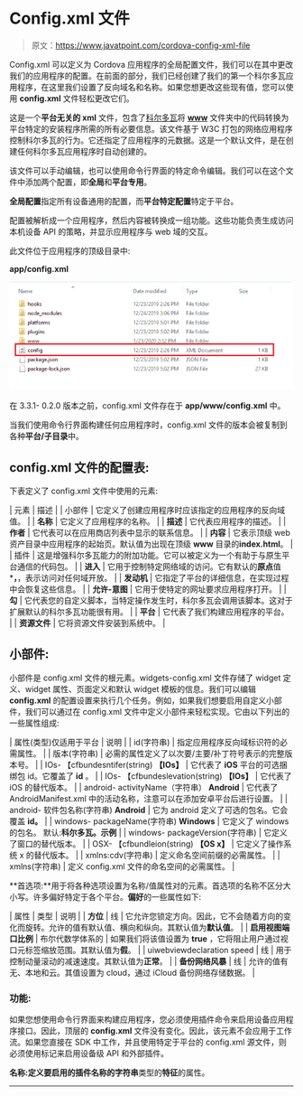 # Config.xml 文件

> 原文：<https://www.javatpoint.com/cordova-config-xml-file>

Config.xml 可以定义为 Cordova 应用程序的全局配置文件，我们可以在其中更改我们的应用程序的配置。在前面的部分，我们已经创建了我们的第一个科尔多瓦应用程序，在这里我们设置了反向域名和名称。如果您想更改这些现有值，您可以使用 **config.xml** 文件轻松更改它们。

这是一个**平台无关的 xml** 文件，包含了[科尔多瓦](https://www.javatpoint.com/apache-cordova)将 **[www](https://www.javatpoint.com/www-full-form)** 文件夹中的代码转换为平台特定的安装程序所需的所有必要信息。该文件基于 W3C 打包的网络应用程序控制科尔多瓦的行为。它还指定了应用程序的元数据。这是一个默认文件，是在创建任何科尔多瓦应用程序时自动创建的。

该文件可以手动编辑，也可以使用命令行界面的特定命令编辑。我们可以在这个文件中添加两个配置，即**全局**和**平台专用**。

**全局配置**指定所有设备通用的配置，而**平台特定配置**特定于平台。

配置被解析成一个应用程序，然后内容被转换成一组功能。这些功能负责生成访问本机设备 API 的策略，并显示应用程序与 web 域的交互。

此文件位于应用程序的顶级目录中:

**app/config.xml**

![Config.xml file](img/0c00449651509c704db2beff0fc17e90.png)

在 3.3.1- 0.2.0 版本之前，config.xml 文件存在于 **app/www/config.xml** 中。

当我们使用命令行界面构建任何应用程序时，config.xml 文件的版本会被复制到各种**平台/子目录**中。

## config.xml 文件的配置表:

下表定义了 config.xml 文件中使用的元素:

| 元素 | 描述 |
| 小部件 | 它定义了创建应用程序时应该指定的应用程序的反向域值。 |
| **名称** | 它定义了应用程序的名称。 |
| **描述** | 它代表应用程序的描述。 |
| **作者** | 它代表可以在应用商店列表中显示的联系信息。 |
| **内容** | 它表示顶级 web 资产目录中应用程序的起始页。默认值为出现在顶级 **www** 目录的**index.html**。 |
| 插件 | 这是增强科尔多瓦能力的附加功能。它可以被定义为一个有助于与原生平台通信的代码包。 |
| **进入** | 它用于控制特定网络域的访问。它有默认的**原点**值 ***，**，表示访问对任何域开放。 |
| **发动机** | 它指定了平台的详细信息，在实现过程中会恢复这些信息。 |
| **允许-意图** | 它用于使特定的网址要求应用程序打开。 |
| **勾** | 它代表您的自定义脚本，当特定操作发生时，科尔多瓦会调用该脚本。这对于扩展默认的科尔多瓦功能很有用。 |
| **平台** | 它代表了我们构建应用程序的平台。 |
| **资源文件** | 它将资源文件安装到系统中。 |

## 小部件:

小部件是 config.xml 文件的根元素。widgets-config.xml 文件存储了 widget 定义、widget 属性、页面定义和默认 widget 模板的信息。我们可以编辑 **config.xml** 的配置设置来执行几个任务。例如，如果我们想要启用自定义小部件，我们可以通过在 config.xml 文件中定义小部件来轻松实现。它由以下列出的一些属性组成:

| 属性(类型)仅适用于平台 | 说明 |
| id(字符串) | 指定应用程序反向域标识符的必需属性。 |
| 版本(字符串) | 必需的属性定义了以次要/主要/补丁符号表示的完整版本号。 |
| IOs-
【cfbundesntifer(string)
**【IOs】** | 它代表了 **iOS** 平台的可选捆绑包 id。它覆盖了 **id** 。 |
| IOs-
【cfbundeslevation(string)
**【IOs】** | 它代表了 iOS 的替代版本。 |
| android-
activityName（字符串）
**Android** | 它代表了 AndroidManifest.xml 中的活动名称，注意可以在添加安卓平台后进行设置。 |
| android-
软件包名称(字符串)
**Android** | 它为 android 定义了可选的包名。它会覆盖 **id。** |
| windows-
packageName(字符串)
**Windows** | 它定义了 windows 的包名。
默认:**科尔多瓦。示例** |
| windows-
packageVersion(字符串) | 它定义了窗口的替代版本。 |
| OSX-
【cfbundleion(string)
**【OS x】** | 它定义了操作系统 x 的替代版本。 |
| xmlns:cdv(字符串) | 定义命名空间前缀的必需属性。 |
| xmlns(字符串) | 定义 config.xml 文件的命名空间的必需属性。 |

**首选项:**用于将各种选项设置为名称/值属性对的元素。首选项的名称不区分大小写。许多偏好特定于各个平台。**偏好**的一些属性如下:

| 属性 | 类型 | 说明 |
| **方位** | 线 | 它允许您锁定方向。因此，它不会随着方向的变化而旋转。允许的值有默认值、横向和纵向。其默认值为**默认值**。 |
| **启用视图端口比例** | 布尔代数学体系的 | 如果我们将该值设置为 **true** ，它将阻止用户通过视口元标签缩放范围。其默认值为**假**。 |
| uiwebviewdeclaration speed | 线 | 用于控制动量滚动的减速速度。其默认值为**正常**。 |
| **备份网络风暴** | 线 | 允许的值有无、本地和云。其值设置为 cloud，通过 iCloud 备份网络存储数据。 |

### 功能:

如果您想使用命令行界面来构建应用程序，您必须使用插件命令来启用设备应用程序接口。因此，顶层的 **config.xml** 文件没有变化。因此，该元素不会应用于工作流。如果您直接在 SDK 中工作，并且使用特定于平台的 config.xml 源文件，则必须使用标记来启用设备级 API 和外部插件。

**名称:**定义要启用的插件名称的**字符串**类型的**特征**的属性。

* * *